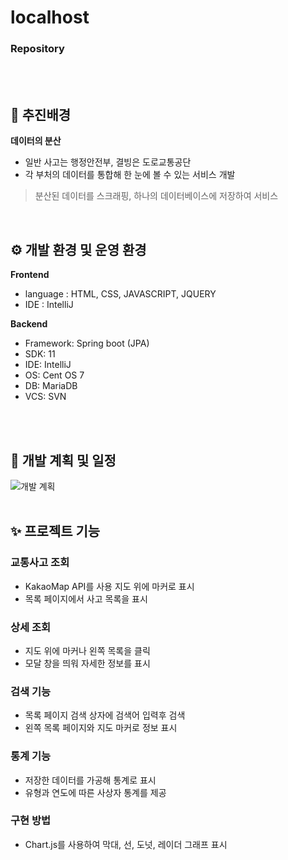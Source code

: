 # localhost

### Repository 

<br>
<br>
 
## 📌 추진배경
**데이터의 분산**
- 일반 사고는 행정안전부, 결빙은 도로교통공단
- 각 부처의 데이터를 통합해 한 눈에 볼 수 있는 서비스 개발
> 분산된 데이터를 스크래핑, 하나의 데이터베이스에 저장하여 서비스

<br>

## ⚙️ 개발 환경 및 운영 환경
**Frontend**
- language : HTML, CSS, JAVASCRIPT, JQUERY
- IDE : IntelliJ

**Backend**
- Framework: Spring boot (JPA)
- SDK: 11
- IDE: IntelliJ
- OS: Cent OS 7
- DB: MariaDB
- VCS: SVN
<br>
<br>

## :memo: 개발 계획 및 일정
![개발 계획](./images.png)
 <br>
 <br>
  
## ✨ 프로젝트 기능
### 교통사고 조회
- KakaoMap API를 사용 지도 위에 마커로 표시
- 목록 페이지에서 사고 목록을 표시
### 상세 조회
- 지도 위에 마커나 왼쪽 목록을 클릭
- 모달 창을 띄워 자세한 정보를 표시
### 검색 기능
- 목록 페이지 검색 상자에 검색어 입력후 검색
- 왼쪽 목록 페이지와 지도 마커로 정보 표시
### 통계 기능
- 저장한 데이터를 가공해 통계로 표시
- 유형과 연도에 따른 사상자 통계를 제공
### 구현 방법
- Chart.js를 사용하여 막대, 선, 도넛, 레이더 그래프 표시

